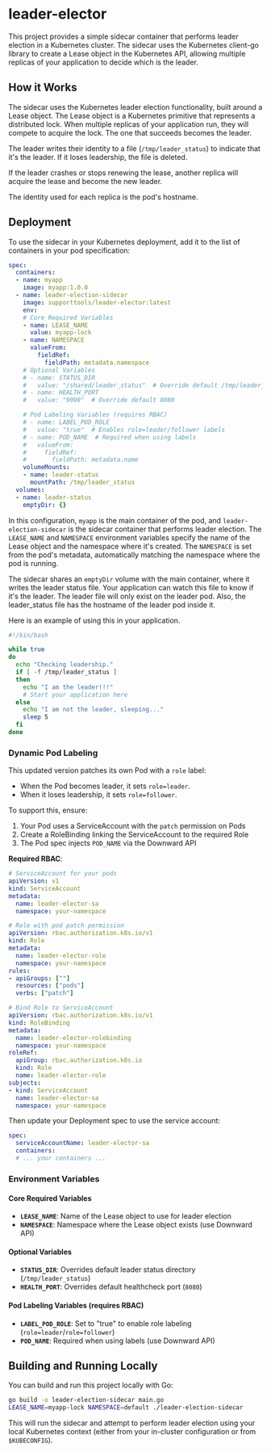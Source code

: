 # leader-elector

This project provides a simple sidecar container that performs leader election in a Kubernetes cluster. The sidecar uses the Kubernetes client-go library to create a Lease object in the Kubernetes API, allowing multiple replicas of your application to decide which is the leader.

## How it Works

The sidecar uses the Kubernetes leader election functionality, built around a Lease object. The Lease object is a Kubernetes primitive that represents a distributed lock. When multiple replicas of your application run, they will compete to acquire the lock. The one that succeeds becomes the leader.

The leader writes their identity to a file (`/tmp/leader_status`) to indicate that it's the leader. If it loses leadership, the file is deleted.

If the leader crashes or stops renewing the lease, another replica will acquire the lease and become the new leader.

The identity used for each replica is the pod's hostname.

## Deployment

To use the sidecar in your Kubernetes deployment, add it to the list of containers in your pod specification:

```yaml
spec:
  containers:
  - name: myapp
    image: myapp:1.0.0
  - name: leader-election-sidecar
    image: supporttools/leader-elector:latest
    env:
    # Core Required Variables
    - name: LEASE_NAME
      value: myapp-lock
    - name: NAMESPACE
      valueFrom:
        fieldRef:
          fieldPath: metadata.namespace
    # Optional Variables
    # - name: STATUS_DIR
    #   value: "/shared/leader_status"  # Override default /tmp/leader_status
    # - name: HEALTH_PORT
    #   value: "9090"  # Override default 8080

    # Pod Labeling Variables (requires RBAC)
    # - name: LABEL_POD_ROLE
    #   value: "true"  # Enables role=leader/follower labels
    # - name: POD_NAME  # Required when using labels
    #   valueFrom:
    #     fieldRef:
    #       fieldPath: metadata.name
    volumeMounts:
    - name: leader-status
      mountPath: /tmp/leader_status
  volumes:
  - name: leader-status
    emptyDir: {}
```

In this configuration, `myapp` is the main container of the pod, and `leader-election-sidecar` is the sidecar container that performs leader election. The `LEASE_NAME` and `NAMESPACE` environment variables specify the name of the Lease object and the namespace where it's created. The `NAMESPACE` is set from the pod's metadata, automatically matching the namespace where the pod is running.

The sidecar shares an `emptyDir` volume with the main container, where it writes the leader status file. Your application can watch this file to know if it's the leader. The leader file will only exist on the leader pod. Also, the leader_status file has the hostname of the leader pod inside it.

Here is an example of using this in your application.

```bash
#!/bin/bash

while true
do
  echo "Checking leadership."
  if [ -f /tmp/leader_status ]
  then
    echo "I am the leader!!!"
    # Start your application here
  else
    echo "I am not the leader, sleeping..."
    sleep 5
  fi
done
```

### Dynamic Pod Labeling

This updated version patches its own Pod with a `role` label:
- When the Pod becomes leader, it sets `role=leader`.
- When it loses leadership, it sets `role=follower`.

To support this, ensure:
1. Your Pod uses a ServiceAccount with the `patch` permission on Pods
2. Create a RoleBinding linking the ServiceAccount to the required Role
3. The Pod spec injects `POD_NAME` via the Downward API

**Required RBAC**:

```yaml
# ServiceAccount for your pods
apiVersion: v1
kind: ServiceAccount
metadata:
  name: leader-elector-sa
  namespace: your-namespace

# Role with pod patch permission
apiVersion: rbac.authorization.k8s.io/v1
kind: Role
metadata:
  name: leader-elector-role
  namespace: your-namespace
rules:
- apiGroups: [""]
  resources: ["pods"]
  verbs: ["patch"]

# Bind Role to ServiceAccount
apiVersion: rbac.authorization.k8s.io/v1
kind: RoleBinding
metadata:
  name: leader-elector-rolebinding
  namespace: your-namespace
roleRef:
  apiGroup: rbac.authorization.k8s.io
  kind: Role
  name: leader-elector-role
subjects:
- kind: ServiceAccount
  name: leader-elector-sa
  namespace: your-namespace
```

Then update your Deployment spec to use the service account:
```yaml
spec:
  serviceAccountName: leader-elector-sa
  containers:
  # ... your containers ...
```

### Environment Variables

#### Core Required Variables
- **`LEASE_NAME`**: Name of the Lease object to use for leader election  
- **`NAMESPACE`**: Namespace where the Lease object exists (use Downward API)

#### Optional Variables
- **`STATUS_DIR`**: Overrides default leader status directory (`/tmp/leader_status`)
- **`HEALTH_PORT`**: Overrides default healthcheck port (`8080`)

#### Pod Labeling Variables (requires RBAC)
- **`LABEL_POD_ROLE`**: Set to "true" to enable role labeling (`role=leader`/`role=follower`)
- **`POD_NAME`**: Required when using labels (use Downward API)

## Building and Running Locally

You can build and run this project locally with Go:

```bash
go build -o leader-election-sidecar main.go
LEASE_NAME=myapp-lock NAMESPACE=default ./leader-election-sidecar
```

This will run the sidecar and attempt to perform leader election using your local Kubernetes context (either from your in-cluster configuration or from `$KUBECONFIG`).
